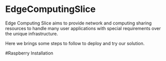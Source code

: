 # EdgeComputingSlice
Edge Computing Slice aims to provide network and computing sharing resources to handle many user applications with special requirements over the unique infrastructure.

Here we brings some steps to follow to deploy and try our solution.

#Raspberry Installation
